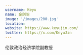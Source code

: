 ```yaml
---
username: Keyu
name: 金刻羽
image: '/images/200.jpg'
location:
website: https://www.keyujin.com/
twitter: https://x.com/KeyuJin
---
```

伦敦政治经济学院副教授
